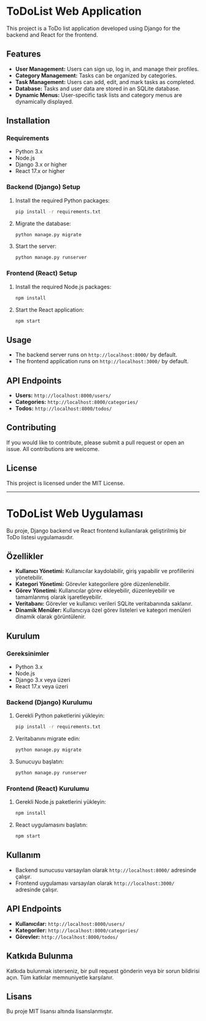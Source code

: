 # ToDoList Web Application

This project is a ToDo list application developed using Django for the backend and React for the frontend.

## Features

- **User Management:** Users can sign up, log in, and manage their profiles.
- **Category Management:** Tasks can be organized by categories.
- **Task Management:** Users can add, edit, and mark tasks as completed.
- **Database:** Tasks and user data are stored in an SQLite database.
- **Dynamic Menus:** User-specific task lists and category menus are dynamically displayed.

## Installation

### Requirements

- Python 3.x
- Node.js
- Django 3.x or higher
- React 17.x or higher

### Backend (Django) Setup

1. Install the required Python packages:

    ```bash
    pip install -r requirements.txt
    ```

2. Migrate the database:

    ```bash
    python manage.py migrate
    ```

3. Start the server:

    ```bash
    python manage.py runserver
    ```

### Frontend (React) Setup

1. Install the required Node.js packages:

    ```bash
    npm install
    ```

2. Start the React application:

    ```bash
    npm start
    ```

## Usage

- The backend server runs on `http://localhost:8000/` by default.
- The frontend application runs on `http://localhost:3000/` by default.

## API Endpoints

- **Users:** `http://localhost:8000/users/`
- **Categories:** `http://localhost:8000/categories/`
- **Todos:** `http://localhost:8000/todos/`

## Contributing

If you would like to contribute, please submit a pull request or open an issue. All contributions are welcome.

## License

This project is licensed under the MIT License.


-----------------------------------------------------------------------------


# ToDoList Web Uygulaması

Bu proje, Django backend ve React frontend kullanılarak geliştirilmiş bir ToDo listesi uygulamasıdır.

## Özellikler

- **Kullanıcı Yönetimi:** Kullanıcılar kaydolabilir, giriş yapabilir ve profillerini yönetebilir.
- **Kategori Yönetimi:** Görevler kategorilere göre düzenlenebilir.
- **Görev Yönetimi:** Kullanıcılar görev ekleyebilir, düzenleyebilir ve tamamlanmış olarak işaretleyebilir.
- **Veritabanı:** Görevler ve kullanıcı verileri SQLite veritabanında saklanır.
- **Dinamik Menüler:** Kullanıcıya özel görev listeleri ve kategori menüleri dinamik olarak görüntülenir.

## Kurulum

### Gereksinimler

- Python 3.x
- Node.js
- Django 3.x veya üzeri
- React 17.x veya üzeri

### Backend (Django) Kurulumu

1. Gerekli Python paketlerini yükleyin:

    ```bash
    pip install -r requirements.txt
    ```

2. Veritabanını migrate edin:

    ```bash
    python manage.py migrate
    ```

3. Sunucuyu başlatın:

    ```bash
    python manage.py runserver
    ```

### Frontend (React) Kurulumu

1. Gerekli Node.js paketlerini yükleyin:

    ```bash
    npm install
    ```

2. React uygulamasını başlatın:

    ```bash
    npm start
    ```

## Kullanım

- Backend sunucusu varsayılan olarak `http://localhost:8000/` adresinde çalışır.
- Frontend uygulaması varsayılan olarak `http://localhost:3000/` adresinde çalışır.

## API Endpoints

- **Kullanıcılar:** `http://localhost:8000/users/`
- **Kategoriler:** `http://localhost:8000/categories/`
- **Görevler:** `http://localhost:8000/todos/`

## Katkıda Bulunma

Katkıda bulunmak isterseniz, bir pull request gönderin veya bir sorun bildirisi açın. Tüm katkılar memnuniyetle karşılanır.

## Lisans

Bu proje MIT lisansı altında lisanslanmıştır.



